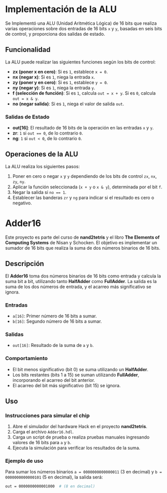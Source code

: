 # Implementación de la ALU

Se Implementó una ALU (Unidad Aritmética Lógica) de 16 bits que realiza varias operaciones sobre dos entradas de 16 bits `x` y `y`, basadas en seis bits de control, y proporciona dos salidas de estado.

## Funcionalidad

La ALU puede realizar las siguientes funciones según los bits de control:

- **zx (poner x en cero)**: Si es `1`, establece `x = 0`.
- **nx (negar x)**: Si es `1`, niega la entrada `x`.
- **zy (poner y en cero)**: Si es `1`, establece `y = 0`.
- **ny (negar y)**: Si es `1`, niega la entrada `y`.
- **f (selección de función)**: Si es `1`, calcula `out = x + y`. Si es `0`, calcula `out = x & y`.
- **no (negar salida)**: Si es `1`, niega el valor de salida `out`.

### Salidas de Estado
- **out[16]**: El resultado de 16 bits de la operación en las entradas `x` y `y`.
- **zr**: `1` si `out == 0`, de lo contrario `0`.
- **ng**: `1` si `out < 0`, de lo contrario `0`.

## Operaciones de la ALU

La ALU realiza los siguientes pasos:

1. Poner en cero o negar `x` y `y` dependiendo de los bits de control `zx`, `nx`, `zy`, `ny`.
2. Aplicar la función seleccionada (`x + y` o `x & y`), determinada por el bit `f`.
3. Negar la salida si `no == 1`.
4. Establecer las banderas `zr` y `ng` para indicar si el resultado es cero o negativo.



# Adder16

Este proyecto es parte del curso de **nand2tetris** y el libro **The Elements of Computing Systems** de Nisan y Schocken. El objetivo es implementar un sumador de 16 bits que realiza la suma de dos números binarios de 16 bits.

## Descripción

El **Adder16** toma dos números binarios de 16 bits como entrada y calcula la suma bit a bit, utilizando tanto **HalfAdder** como **FullAdder**. La salida es la suma de los dos números de entrada, y el acarreo más significativo se ignora.

### Entradas
- `a[16]`: Primer número de 16 bits a sumar.
- `b[16]`: Segundo número de 16 bits a sumar.

### Salidas
- `out[16]`: Resultado de la suma de `a` y `b`.

### Comportamiento
- El bit menos significativo (bit 0) se suma utilizando un **HalfAdder**.
- Los bits restantes (bits 1 a 15) se suman utilizando **FullAdder**, incorporando el acarreo del bit anterior.
- El acarreo del bit más significativo (bit 15) se ignora.

## Uso

### Instrucciones para simular el chip

1. Abre el simulador del hardware Hack en el proyecto **nand2tetris**.
2. Carga el archivo `Adder16.hdl`.
3. Carga un script de prueba o realiza pruebas manuales ingresando valores de 16 bits para `a` y `b`.
4. Ejecuta la simulación para verificar los resultados de la suma.

### Ejemplo de uso

Para sumar los números binarios `a = 0000000000000011` (3 en decimal) y `b = 0000000000000101` (5 en decimal), la salida será:

```bash
out = 0000000000001000  # (8 en decimal)

